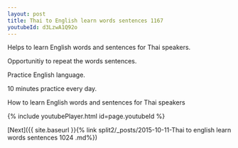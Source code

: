 ```yaml
---
layout: post
title: Thai to English learn words sentences 1167 
youtubeId: d3LzwA1Q92o
---
```

 
 
Helps to learn English words and sentences for Thai speakers.

Opportunitiy to repeat the words sentences. 

Practice English language. 
 
10 minutes practice every day. 
 
How to learn English words and sentences for Thai speakers 
 
{% include youtubePlayer.html id=page.youtubeId %}
 
 
[Next]({{ site.baseurl }}{% link  split2/_posts/2015-10-11-Thai to english learn words sentences 1024 .md%})
 
